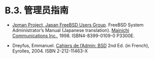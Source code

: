 # B.3. 管理员指南

- [Jpman Project, Japan FreeBSD Users Group](http://www.jp.freebsd.org/). FreeBSD System Administrator’s Manual (Japanese translation). [Mainichi Communications Inc.](http://www.pc.mycom.co.jp/), 1998. ISBN4-8399-0109-0 P3300E.

- Dreyfus, Emmanuel. [Cahiers de l’Admin: BSD](http://www.eyrolles.com/Informatique/Livre/9782212114638/) 2nd Ed. (in French), Eyrolles, 2004. ISBN 2-212-11463-X
